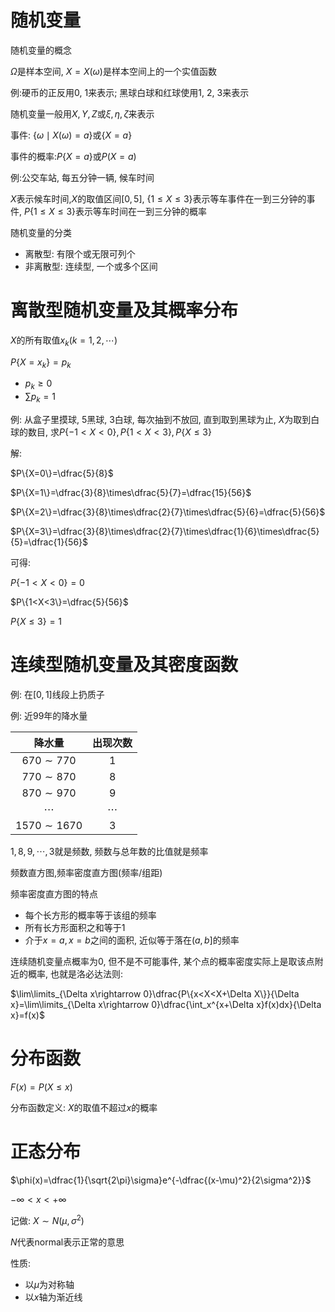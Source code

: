 # 随机变量

随机变量的概念

$\Omega$是样本空间, $X=X(\omega)$是样本空间上的一个实值函数

例:硬币的正反用0, 1来表示; 黑球白球和红球使用1, 2, 3来表示

随机变量一般用$X,Y,Z$或$\xi,\eta,\zeta$来表示

事件: $\{\omega\mid X(\omega)=a\}$或$\{X=a\}$

事件的概率:$P\{X=a\}$或$P(X=a)$

例:公交车站, 每五分钟一辆, 候车时间

$X$表示候车时间,$X$的取值区间$[0,5]$, $\{1\le X\le 3\}$表示等车事件在一到三分钟的事件, $P\{1\le X\le 3\}$表示等车时间在一到三分钟的概率

随机变量的分类

- 离散型: 有限个或无限可列个
- 非离散型: 连续型, 一个或多个区间

# 离散型随机变量及其概率分布

$X$的所有取值$x_k(k=1,2,\cdots)$

$P\{X=x_k\}=p_k$

- $p_k\ge 0$
- $\sum{p_k}=1$

例: 从盒子里摸球, 5黑球, 3白球, 每次抽到不放回, 直到取到黑球为止, $X$为取到白球的数目, 求$P\{-1<X<0\},P\{1<X<3\},P\{X\le 3\}$

解: 

$P\{X=0\}=\dfrac{5}{8}$

$P\{X=1\}=\dfrac{3}{8}\times\dfrac{5}{7}=\dfrac{15}{56}$

$P\{X=2\}=\dfrac{3}{8}\times\dfrac{2}{7}\times\dfrac{5}{6}=\dfrac{5}{56}$

$P\{X=3\}=\dfrac{3}{8}\times\dfrac{2}{7}\times\dfrac{1}{6}\times\dfrac{5}{5}=\dfrac{1}{56}$

可得:

$P\{-1<X<0\}=0$

$P\{1<X<3\}=\dfrac{5}{56}$

$P\{X\le 3\}=1$

# 连续型随机变量及其密度函数

例: 在$[0,1]$线段上扔质子

例: 近99年的降水量

|     降水量      | 出现次数 |
| :-------------: | :------: |
|  $670\sim 770$  |    1     |
|  $770\sim 870$  |    8     |
|  $870\sim 970$  |    9     |
|    $\cdots$     | $\cdots$ |
| $1570\sim 1670$ |    3     |

$1,8,9,\cdots,3$就是频数, 频数与总年数的比值就是频率

频数直方图,频率密度直方图(频率/组距)

频率密度直方图的特点

- 每个长方形的概率等于该组的频率
- 所有长方形面积之和等于1
- 介于$x=a,x=b$之间的面积, 近似等于落在$(a,b]$的频率

连续随机变量点概率为0, 但不是不可能事件, 某个点的概率密度实际上是取该点附近的概率, 也就是洛必达法则:

$\lim\limits_{\Delta x\rightarrow 0}\dfrac{P\{x<X<X+\Delta X\}}{\Delta x}=\lim\limits_{\Delta x\rightarrow 0}\dfrac{\int_x^{x+\Delta x}f(x)dx}{\Delta x}=f(x)$

# 分布函数

$F(x)=P(X\le x)$

分布函数定义: $X$的取值不超过$x$的概率



# 正态分布

$\phi(x)=\dfrac{1}{\sqrt{2\pi}\sigma}e^{-\dfrac{(x-\mu)^2}{2\sigma^2}}$

$-\infty<x<+\infty$

记做: $X\sim N(\mu,\sigma^2)$

$N$代表normal表示正常的意思

性质:

- 以$\mu$为对称轴
- 以$x$轴为渐近线
